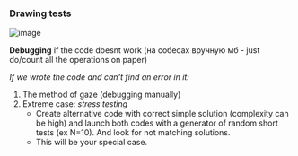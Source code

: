 ### Drawing tests
![image](https://github.com/user-attachments/assets/e9e1c8e9-cdd3-4163-9fd1-b0e664be710a)

**Debugging** if the code doesnt work (на собесах вручную мб - just do/count all the operations on paper)

*If we wrote the code and can't find an error in it:*
1. The method of gaze (debugging manually)
2. Extreme case: *stress testing*  
   - Create alternative code with correct simple solution (complexity can be high) and launch both codes with a generator of random short tests (ex N=10). And look for not matching solutions.  
   - This will be your special case.
